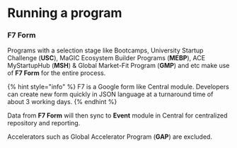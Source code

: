 # Running a program

### **F7 Form**

Programs with a selection stage like Bootcamps, University Startup Challenge \(**USC**\), MaGIC Ecosystem Builder Programs \(**MEBP**\), ACE MyStartupHub \(**MSH**\) & Global Market-Fit Program \(**GMP**\) and etc make use of **F7 Form** for the entire process.

{% hint style="info" %}
F7 is a Google form like Central module. Developers can create new form quickly in JSON language at a turnaround time of about 3 working days. 
{% endhint %}

Data from **F7 Form** will then sync to **Event** module in Central for centralized repository and reporting.

Accelerators such as Global Accelerator Program \(**GAP**\) are excluded.


